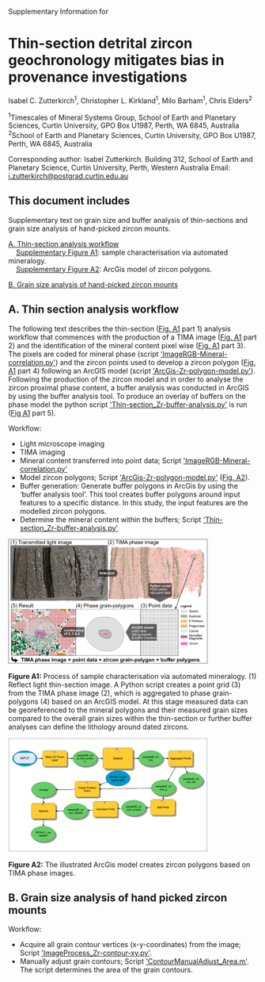Supplementary Information for
# Thin-section detrital zircon geochronology mitigates bias in provenance investigations
Isabel C. Zutterkirch<sup>1</sup>, Christopher L. Kirkland<sup>1</sup>, Milo Barham<sup>1</sup>, Chris Elders<sup>2</sup>

<sup>1</sup>Timescales of Mineral Systems Group, School of Earth and Planetary Sciences, Curtin University, GPO Box U1987, Perth, WA 6845, Australia\
<sup>2</sup>School of Earth and Planetary Sciences, Curtin University, GPO Box U1987, Perth, WA 6845, Australia

Corresponding author: Isabel Zutterkirch. Building 312, School of Earth and Planetary Science, Curtin University, Perth, Western Australia
Email: i.zutterkirch@postgrad.curtin.edu.au

## This document includes
Supplementary text on grain size and buffer analysis of thin-sections and grain size analysis of hand-picked zircon mounts.

 [A. Thin-section analysis workflow](#A)\
&nbsp;&nbsp;&nbsp;&nbsp;[Supplementary Figure A1](#FA1): sample characterisation via automated mineralogy.\
&nbsp;&nbsp;&nbsp;&nbsp;[Supplementary Figure A2](#FA2): ArcGis model of zircon polygons.

 [B.	Grain size analysis of hand-picked zircon mounts](#B)

<a name="A"></a>
## A. Thin section analysis workflow
The following text describes the thin-section ([Fig. A1](#FA1) part 1) analysis workflow that commences with the production of a TIMA image ([Fig. A1](#FA1) part 2) and the identification of the mineral content pixel wise ([Fig. A1](#FA1) part 3). The pixels are coded for mineral phase (script ['ImageRGB-Mineral-correlation.py'](ImageRGB-Mineral-correlation.py)) and the zircon points used to develop a zircon polygon ([Fig. A1](#FA1) part 4) following an ArcGIS model (script ['ArcGis-Zr-polygon-model.py'](ArcGis-Zr-polygon-model.py)). Following the production of the zircon model and in order to analyse the zircon proximal phase content, a buffer analysis was conducted in ArcGIS by using the buffer analysis tool. To produce an overlay of buffers on the phase model the python script ['Thin-section_Zr-buffer-analysis.py'](Thin-section_Zr-buffer-analysis.py) is run ([Fig A1](#FA1) part 5).

Workflow:
-	Light microscope imaging
-	TIMA imaging
-	Mineral content transferred into point data; Script ['ImageRGB-Mineral-correlation.py'](ImageRGB-Mineral-correlation.py)
-	Model zircon polygons; Script ['ArcGis-Zr-polygon-model.py'](ArcGis-Zr-polygon-model.py) ([Fig. A2](#FA2)).
-	Buffer generation: Generate buffer polygons in ArcGis by using the ‘buffer analysis tool’. This tool creates buffer polygons around input features to a specific distance. In this study, the input features are the modelled zircon polygons.
-	Determine the mineral content within the buffers; Script ['Thin-section_Zr-buffer-analysis.py'](Thin-section_Zr-buffer-analysis.py)

<p align="left">
<img src="method.png" width="80%" height="80%">
</p>

<a name="FA1"></a>
**Figure A1:** Process of sample characterisation via automated mineralogy. (1) Reflect light thin-section image. A Python script creates a point grid (3) from the TIMA phase image (2), which is aggregated to phase grain-polygons (4) based on an ArcGIS model. At this stage measured data can be georeferenced to the mineral polygons and their measured grain sizes compared to the overall grain sizes within the thin-section or further buffer analyses can define the lithology around dated zircons.

<p align="left">
<img src="ArcGis_model.png" width="80%" height="80%">
</p>

<a name="FA2"></a>
**Figure A2:** The illustrated ArcGis model creates zircon polygons based on TIMA phase images.

<a name="B"></a>
## B.	Grain size analysis of hand picked zircon mounts

Workflow:
- Acquire all grain contour vertices (x-y-coordinates) from the image; Script ['ImageProcess_Zr-contour-xy.py'](ImageProcess_Zr-contour-xy.py).
- Manually adjust grain contours; Script ['ContourManualAdjust_Area.m'](ContourManualAdjust_Area.m). The script determines the area of the grain contours.

